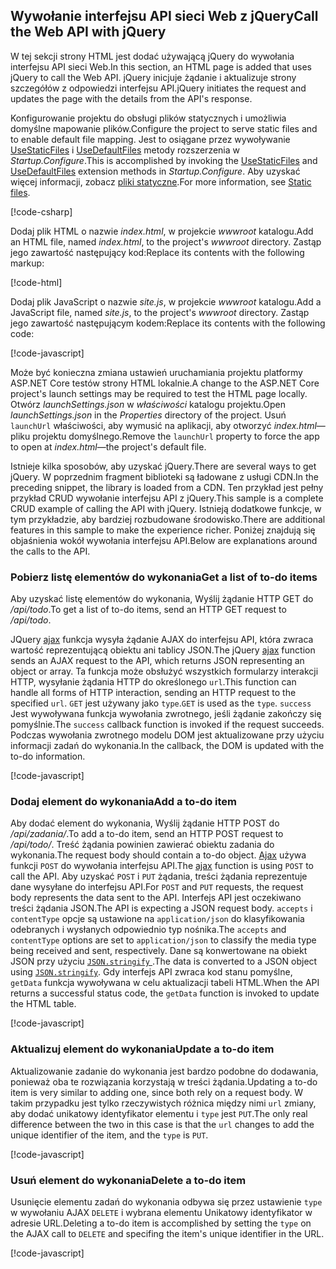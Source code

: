 ## <a name="call-the-web-api-with-jquery"></a><span data-ttu-id="58b42-101">Wywołanie interfejsu API sieci Web z jQuery</span><span class="sxs-lookup"><span data-stu-id="58b42-101">Call the Web API with jQuery</span></span>

<span data-ttu-id="58b42-102">W tej sekcji strony HTML jest dodać używającą jQuery do wywołania interfejsu API sieci Web.</span><span class="sxs-lookup"><span data-stu-id="58b42-102">In this section, an HTML page is added that uses jQuery to call the Web API.</span></span> <span data-ttu-id="58b42-103">jQuery inicjuje żądanie i aktualizuje strony szczegółów z odpowiedzi interfejsu API.</span><span class="sxs-lookup"><span data-stu-id="58b42-103">jQuery initiates the request and updates the page with the details from the API's response.</span></span>

<span data-ttu-id="58b42-104">Konfigurowanie projektu do obsługi plików statycznych i umożliwia domyślne mapowanie plików.</span><span class="sxs-lookup"><span data-stu-id="58b42-104">Configure the project to serve static files and to enable default file mapping.</span></span> <span data-ttu-id="58b42-105">Jest to osiągane przez wywoływanie [UseStaticFiles](/dotnet/api/microsoft.aspnetcore.builder.staticfileextensions.usestaticfiles#Microsoft_AspNetCore_Builder_StaticFileExtensions_UseStaticFiles_Microsoft_AspNetCore_Builder_IApplicationBuilder_) i [UseDefaultFiles](/dotnet/api/microsoft.aspnetcore.builder.defaultfilesextensions.usedefaultfiles#Microsoft_AspNetCore_Builder_DefaultFilesExtensions_UseDefaultFiles_Microsoft_AspNetCore_Builder_IApplicationBuilder_) metody rozszerzenia w *Startup.Configure*.</span><span class="sxs-lookup"><span data-stu-id="58b42-105">This is accomplished by invoking the [UseStaticFiles](/dotnet/api/microsoft.aspnetcore.builder.staticfileextensions.usestaticfiles#Microsoft_AspNetCore_Builder_StaticFileExtensions_UseStaticFiles_Microsoft_AspNetCore_Builder_IApplicationBuilder_) and [UseDefaultFiles](/dotnet/api/microsoft.aspnetcore.builder.defaultfilesextensions.usedefaultfiles#Microsoft_AspNetCore_Builder_DefaultFilesExtensions_UseDefaultFiles_Microsoft_AspNetCore_Builder_IApplicationBuilder_) extension methods in *Startup.Configure*.</span></span> <span data-ttu-id="58b42-106">Aby uzyskać więcej informacji, zobacz [pliki statyczne](xref:fundamentals/static-files).</span><span class="sxs-lookup"><span data-stu-id="58b42-106">For more information, see [Static files](xref:fundamentals/static-files).</span></span>

[!code-csharp[](../../tutorials/first-web-api/samples/2.0/TodoApi/Startup2.cs?name=snippet_Configure&highlight=3-4)]

<span data-ttu-id="58b42-107">Dodaj plik HTML o nazwie *index.html*, w projekcie *wwwroot* katalogu.</span><span class="sxs-lookup"><span data-stu-id="58b42-107">Add an HTML file, named *index.html*, to the project's *wwwroot* directory.</span></span> <span data-ttu-id="58b42-108">Zastąp jego zawartość następujący kod:</span><span class="sxs-lookup"><span data-stu-id="58b42-108">Replace its contents with the following markup:</span></span>

[!code-html[](../../tutorials/first-web-api/samples/2.0/TodoApi/wwwroot/index.html)]

<span data-ttu-id="58b42-109">Dodaj plik JavaScript o nazwie *site.js*, w projekcie *wwwroot* katalogu.</span><span class="sxs-lookup"><span data-stu-id="58b42-109">Add a JavaScript file, named *site.js*, to the project's *wwwroot* directory.</span></span> <span data-ttu-id="58b42-110">Zastąp jego zawartość następującym kodem:</span><span class="sxs-lookup"><span data-stu-id="58b42-110">Replace its contents with the following code:</span></span>

[!code-javascript[](../../tutorials/first-web-api/samples/2.0/TodoApi/wwwroot/site.js?name=snippet_SiteJs)]

<span data-ttu-id="58b42-111">Może być konieczna zmiana ustawień uruchamiania projektu platformy ASP.NET Core testów strony HTML lokalnie.</span><span class="sxs-lookup"><span data-stu-id="58b42-111">A change to the ASP.NET Core project's launch settings may be required to test the HTML page locally.</span></span> <span data-ttu-id="58b42-112">Otwórz *launchSettings.json* w *właściwości* katalogu projektu.</span><span class="sxs-lookup"><span data-stu-id="58b42-112">Open *launchSettings.json* in the *Properties* directory of the project.</span></span> <span data-ttu-id="58b42-113">Usuń `launchUrl` właściwości, aby wymusić na aplikacji, aby otworzyć *index.html*&mdash;pliku projektu domyślnego.</span><span class="sxs-lookup"><span data-stu-id="58b42-113">Remove the `launchUrl` property to force the app to open at *index.html*&mdash;the project's default file.</span></span>

<span data-ttu-id="58b42-114">Istnieje kilka sposobów, aby uzyskać jQuery.</span><span class="sxs-lookup"><span data-stu-id="58b42-114">There are several ways to get jQuery.</span></span> <span data-ttu-id="58b42-115">W poprzednim fragment biblioteki są ładowane z usługi CDN.</span><span class="sxs-lookup"><span data-stu-id="58b42-115">In the preceding snippet, the library is loaded from a CDN.</span></span> <span data-ttu-id="58b42-116">Ten przykład jest pełny przykład CRUD wywołanie interfejsu API z jQuery.</span><span class="sxs-lookup"><span data-stu-id="58b42-116">This sample is a complete CRUD example of calling the API with jQuery.</span></span> <span data-ttu-id="58b42-117">Istnieją dodatkowe funkcje, w tym przykładzie, aby bardziej rozbudowane środowisko.</span><span class="sxs-lookup"><span data-stu-id="58b42-117">There are additional features in this sample to make the experience richer.</span></span> <span data-ttu-id="58b42-118">Poniżej znajdują się objaśnienia wokół wywołania interfejsu API.</span><span class="sxs-lookup"><span data-stu-id="58b42-118">Below are explanations around the calls to the API.</span></span>

### <a name="get-a-list-of-to-do-items"></a><span data-ttu-id="58b42-119">Pobierz listę elementów do wykonania</span><span class="sxs-lookup"><span data-stu-id="58b42-119">Get a list of to-do items</span></span>

<span data-ttu-id="58b42-120">Aby uzyskać listę elementów do wykonania, Wyślij żądanie HTTP GET do */api/todo*.</span><span class="sxs-lookup"><span data-stu-id="58b42-120">To get a list of to-do items, send an HTTP GET request to */api/todo*.</span></span>

<span data-ttu-id="58b42-121">JQuery [ajax](https://api.jquery.com/jquery.ajax/) funkcja wysyła żądanie AJAX do interfejsu API, która zwraca wartość reprezentującą obiektu ani tablicy JSON.</span><span class="sxs-lookup"><span data-stu-id="58b42-121">The jQuery [ajax](https://api.jquery.com/jquery.ajax/) function sends an AJAX request to the API, which returns JSON representing an object or array.</span></span> <span data-ttu-id="58b42-122">Ta funkcja może obsłużyć wszystkich formularzy interakcji HTTP, wysyłanie żądania HTTP do określonego `url`.</span><span class="sxs-lookup"><span data-stu-id="58b42-122">This function can handle all forms of HTTP interaction, sending an HTTP request to the specified `url`.</span></span> <span data-ttu-id="58b42-123">`GET` jest używany jako `type`.</span><span class="sxs-lookup"><span data-stu-id="58b42-123">`GET` is used as the `type`.</span></span> <span data-ttu-id="58b42-124">`success` Jest wywoływana funkcja wywołania zwrotnego, jeśli żądanie zakończy się pomyślnie.</span><span class="sxs-lookup"><span data-stu-id="58b42-124">The `success` callback function is invoked if the request succeeds.</span></span> <span data-ttu-id="58b42-125">Podczas wywołania zwrotnego modelu DOM jest aktualizowane przy użyciu informacji zadań do wykonania.</span><span class="sxs-lookup"><span data-stu-id="58b42-125">In the callback, the DOM is updated with the to-do information.</span></span>

[!code-javascript[](../../tutorials/first-web-api/samples/2.0/TodoApi/wwwroot/site.js?name=snippet_GetData)]

### <a name="add-a-to-do-item"></a><span data-ttu-id="58b42-126">Dodaj element do wykonania</span><span class="sxs-lookup"><span data-stu-id="58b42-126">Add a to-do item</span></span>

<span data-ttu-id="58b42-127">Aby dodać element do wykonania, Wyślij żądanie HTTP POST do */api/zadania/*.</span><span class="sxs-lookup"><span data-stu-id="58b42-127">To add a to-do item, send an HTTP POST request to */api/todo/*.</span></span> <span data-ttu-id="58b42-128">Treść żądania powinien zawierać obiektu zadania do wykonania.</span><span class="sxs-lookup"><span data-stu-id="58b42-128">The request body should contain a to-do object.</span></span> <span data-ttu-id="58b42-129">[Ajax](https://api.jquery.com/jquery.ajax/) używa funkcji `POST` do wywołania interfejsu API.</span><span class="sxs-lookup"><span data-stu-id="58b42-129">The [ajax](https://api.jquery.com/jquery.ajax/) function is using `POST` to call the API.</span></span> <span data-ttu-id="58b42-130">Aby uzyskać `POST` i `PUT` żądania, treści żądania reprezentuje dane wysyłane do interfejsu API.</span><span class="sxs-lookup"><span data-stu-id="58b42-130">For `POST` and `PUT` requests, the request body represents the data sent to the API.</span></span> <span data-ttu-id="58b42-131">Interfejs API jest oczekiwano treści żądania JSON.</span><span class="sxs-lookup"><span data-stu-id="58b42-131">The API is expecting a JSON request body.</span></span> <span data-ttu-id="58b42-132">`accepts` i `contentType` opcje są ustawione na `application/json` do klasyfikowania odebranych i wysłanych odpowiednio typ nośnika.</span><span class="sxs-lookup"><span data-stu-id="58b42-132">The `accepts` and `contentType` options are set to `application/json` to classify the media type being received and sent, respectively.</span></span> <span data-ttu-id="58b42-133">Dane są konwertowane na obiekt JSON przy użyciu [ `JSON.stringify` ](https://developer.mozilla.org/docs/Web/JavaScript/Reference/Global_Objects/JSON/stringify).</span><span class="sxs-lookup"><span data-stu-id="58b42-133">The data is converted to a JSON object using [`JSON.stringify`](https://developer.mozilla.org/docs/Web/JavaScript/Reference/Global_Objects/JSON/stringify).</span></span> <span data-ttu-id="58b42-134">Gdy interfejs API zwraca kod stanu pomyślne, `getData` funkcja wywoływana w celu aktualizacji tabeli HTML.</span><span class="sxs-lookup"><span data-stu-id="58b42-134">When the API returns a successful status code, the `getData` function is invoked to update the HTML table.</span></span>

[!code-javascript[](../../tutorials/first-web-api/samples/2.0/TodoApi/wwwroot/site.js?name=snippet_AddItem)]

### <a name="update-a-to-do-item"></a><span data-ttu-id="58b42-135">Aktualizuj element do wykonania</span><span class="sxs-lookup"><span data-stu-id="58b42-135">Update a to-do item</span></span>

<span data-ttu-id="58b42-136">Aktualizowanie zadanie do wykonania jest bardzo podobne do dodawania, ponieważ oba te rozwiązania korzystają w treści żądania.</span><span class="sxs-lookup"><span data-stu-id="58b42-136">Updating a to-do item is very similar to adding one, since both rely on a request body.</span></span> <span data-ttu-id="58b42-137">W takim przypadku jest tylko rzeczywistych różnica między nimi `url` zmiany, aby dodać unikatowy identyfikator elementu i `type` jest `PUT`.</span><span class="sxs-lookup"><span data-stu-id="58b42-137">The only real difference between the two in this case is that the `url` changes to add the unique identifier of the item, and the `type` is `PUT`.</span></span>

[!code-javascript[](../../tutorials/first-web-api/samples/2.0/TodoApi/wwwroot/site.js?name=snippet_AjaxPut)]

### <a name="delete-a-to-do-item"></a><span data-ttu-id="58b42-138">Usuń element do wykonania</span><span class="sxs-lookup"><span data-stu-id="58b42-138">Delete a to-do item</span></span>

<span data-ttu-id="58b42-139">Usunięcie elementu zadań do wykonania odbywa się przez ustawienie `type` w wywołaniu AJAX `DELETE` i wybrana elementu Unikatowy identyfikator w adresie URL.</span><span class="sxs-lookup"><span data-stu-id="58b42-139">Deleting a to-do item is accomplished by setting the `type` on the AJAX call to `DELETE` and specifing the item's unique identifier in the URL.</span></span>

[!code-javascript[](../../tutorials/first-web-api/samples/2.0/TodoApi/wwwroot/site.js?name=snippet_AjaxDelete)]
